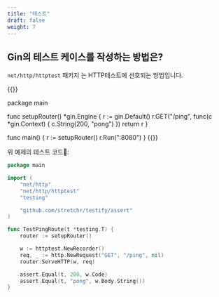 ```yaml
---
title: "테스트"
draft: false
weight: 7
---
```


## Gin의 테스트 케이스를 작성하는 방법은?

`net/http/httptest` 패키지 는 HTTP테스트에 선호되는 방법입니다.

{{<highlight go>}}

package main

func setupRouter() *gin.Engine {
	r := gin.Default()
	r.GET("/ping", func(c *gin.Context) {
		c.String(200, "pong")
	})
	return r
}

func main() {
	r := setupRouter()
	r.Run(":8080")
}
{{</highlight>}}

위 예제의 테스트 코드:

```go
package main

import (
	"net/http"
	"net/http/httptest"
	"testing"

	"github.com/stretchr/testify/assert"
)

func TestPingRoute(t *testing.T) {
	router := setupRouter()

	w := httptest.NewRecorder()
	req, _ := http.NewRequest("GET", "/ping", nil)
	router.ServeHTTP(w, req)

	assert.Equal(t, 200, w.Code)
	assert.Equal(t, "pong", w.Body.String())
}
```



